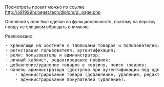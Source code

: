 Посмотреть проект можно по ссылке http://o91999hr.beget.tech/diplom/gl_page.php

Основной уклон был сделан на функциональность, поэтому на верстку прошу не слишком обращать внимание.

Реализовано:
<pre>
· хранилище на хостинге с таблицами товаров и пользователей;
· регистрация пользователя, аутентификация;
· роли: пользователь и администратор;
· личный кабинет, редактирование профиля;
· добавление/удаление товаров в корзину, поиск товаров;
· панель администратора (доступна при аутентификации под админской УЗ). Здесь доступен следующий функционал:
    · администрирование товара (добавление, удаление, редактирование);
    · администрирование покупателей (удаление).

</pre> 
